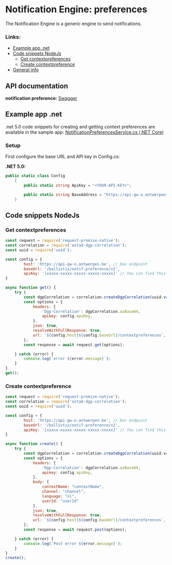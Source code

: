 # Notification Engine: preferences

The Notification Engine is a generic engine to send notifications.


### Links:

<!--ts-->
* [Example app .net](#example-app-net)
* [Code snippets NodeJs](#code-snippets-nodejs)
    - [Get contextpreferences](#get-contextpreferences)
    - [Create contextpreference](#create-contextpreference)
* [General info](https://acpaas.digipolis.be/nl/product/notification-engine/v2.0.0/api-notification-preference-v2/about)
<!--te-->

## API documentation
**notification preference:** [Swagger](https://api-store-o.antwerpen.be/#/org/ballistix/api/notificiation-preference/v2/documentation)

## Example app .net

.net 5.0 code snippets for creating and getting context preferences are available in the sample app: [NotificationPreferencesService.cs (.NET Core)](example_dotnet5/NotificationPreferencesService.cs)

### Setup

First configure the base URL and API key in Config.cs:

**.NET 5.0:**

```csharp
public static class Config
    {
        public static string ApiKey = "<YOUR-API-KEY>";

        public static string BaseAddress = "https://api-gw-o.antwerpen.be/ballistix/notif-preference/v2/";
    }
```

## Code snippets NodeJs
### Get contextpreferences

```javascript
const request = require('request-promise-native');
const correlation = require('astad-dgp-correlation');
const uuid = require('uuid');

const config = {
        host: 'https://api-gw-o.antwerpen.be', // Dev endpoint
        baseUrl: '/ballistix/notif-preference/v2',
        apiKey: '[xxxxx-xxxxx-xxxxx-xxxxx-xxxxx]' // You can find this in your application on the api-store https://api-store-o.antwerpen.be/
}

async function get() {
    try {
        const dgpCorrelation = correlation.createDgpCorrelation(uuid.v4(), 'Your-service');
        const options = {
            headers: {
                'Dgp-Correlation': dgpCorrelation.asBase64,
                apikey: config.apiKey,
            },
            json: true,
            resolveWithFullResponse: true,
            url: `${config.host}${config.baseUrl}/contextpreferences`,
        };
        const response = await request.get(options);

    } catch (error) {
        console.log(`error ${error.message}`);
    }
}
get();

```
### Create contextpreference

```javascript
const request = require('request-promise-native');
const correlation = require('astad-dgp-correlation');
const uuid = require('uuid');

const config = {
        host: 'https://api-gw-o.antwerpen.be', // Dev endpoint
        baseUrl: '/ballistix/notif-preference/v2',
        apiKey: '[xxxxx-xxxxx-xxxxx-xxxxx-xxxxx]' // You can find this in your application on the api-store https://api-store-o.antwerpen.be/
}

async function create() {
    try {
        const dgpCorrelation = correlation.createDgpCorrelation(uuid.v4(), 'Your-service');
        const options = {
            headers: {
                'Dgp-Correlation': dgpCorrelation.asBase64,
                apikey: config.apiKey,
            },
            body: {
                contextName: "contextName",
                channel: "channel",
                language: "nl",
                userId: "userId"
            },
            json: true,
            resolveWithFullResponse: true,
            url: `${config.host}${config.baseUrl}/contextpreferences`,
        };
        const response = await request.post(options);

    } catch (error) {
        console.log(`Post error ${error.message}`);
    }
}
create();

```
